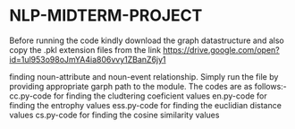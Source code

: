 # NLP-MIDTERM-PROJECT

Before running the code kindly download the graph datastructure and also copy the .pkl extension files from the link https://drive.google.com/open?id=1ul953o98oJmYA4ia806vvy1ZBanZ6jy1 


finding noun-attribute and noun-event relationship.
Simply run the file by providing appropriate garph path to the module.
The codes are as follows:-
cc.py-code for finding the cludtering coeficient values
en.py-code for finding the entrophy values
ess.py-code for finding the euclidian distance values
cs.py-code for finding the cosine similarity values 
